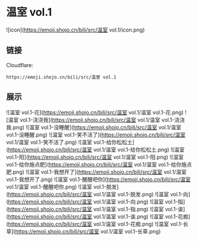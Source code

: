 # 温室 vol.1
![icon](https://emoji.shojo.cn/bili/src/温室 vol.1/icon.png)
## 链接
Cloudflare:
```
https://emoji.shojo.cn/bili/src/温室 vol.1
```
## 展示
![温室 vol.1-花](https://emoji.shojo.cn/bili/src/温室 vol.1/温室 vol.1-花.png)
![温室 vol.1-浇浇我](https://emoji.shojo.cn/bili/src/温室 vol.1/温室 vol.1-浇浇我.png)
![温室 vol.1-没睡醒](https://emoji.shojo.cn/bili/src/温室 vol.1/温室 vol.1-没睡醒.png)
![温室 vol.1-笑不活了](https://emoji.shojo.cn/bili/src/温室 vol.1/温室 vol.1-笑不活了.png)
![温室 vol.1-给你松松土](https://emoji.shojo.cn/bili/src/温室 vol.1/温室 vol.1-给你松松土.png)
![温室 vol.1-阳](https://emoji.shojo.cn/bili/src/温室 vol.1/温室 vol.1-阳.png)
![温室 vol.1-给你施点肥](https://emoji.shojo.cn/bili/src/温室 vol.1/温室 vol.1-给你施点肥.png)
![温室 vol.1-我想开了](https://emoji.shojo.cn/bili/src/温室 vol.1/温室 vol.1-我想开了.png)
![温室 vol.1-醒醒吧你](https://emoji.shojo.cn/bili/src/温室 vol.1/温室 vol.1-醒醒吧你.png)
![温室 vol.1-脱发](https://emoji.shojo.cn/bili/src/温室 vol.1/温室 vol.1-脱发.png)
![温室 vol.1-向](https://emoji.shojo.cn/bili/src/温室 vol.1/温室 vol.1-向.png)
![温室 vol.1-指](https://emoji.shojo.cn/bili/src/温室 vol.1/温室 vol.1-指.png)
![温室 vol.1-诶](https://emoji.shojo.cn/bili/src/温室 vol.1/温室 vol.1-诶.png)
![温室 vol.1-花痴](https://emoji.shojo.cn/bili/src/温室 vol.1/温室 vol.1-花痴.png)
![温室 vol.1-长草](https://emoji.shojo.cn/bili/src/温室 vol.1/温室 vol.1-长草.png)
